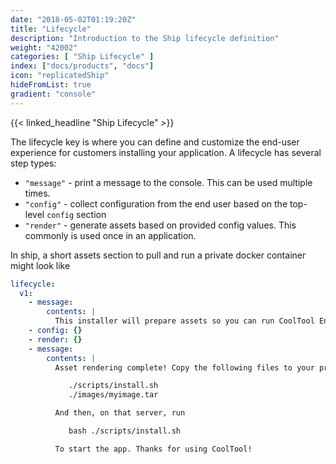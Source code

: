 ```yaml
---
date: "2018-05-02T01:19:20Z"
title: "Lifecycle"
description: "Introduction to the Ship lifecycle definition"
weight: "42002"
categories: [ "Ship Lifecycle" ]
index: ["docs/products", "docs"]
icon: "replicatedShip"
hideFromList: true
gradient: "console"
---
```


{{< linked_headline "Ship Lifecycle" >}}

The lifecycle key is where you can define and customize the end-user experience for customers installing your application. A lifecycle has several step types:

- `"message"` - print a message to the console. This can be used multiple times.
- `"config"` - collect configuration from the end user based on the top-level `config` section
- `"render"` - generate assets based on provided config values. This commonly is used once in an application.

In ship, a short assets section to pull and run a private docker container might look like

```yaml
lifecycle:
  v1:
    - message:
        contents: |
          This installer will prepare assets so you can run CoolTool Enterprise.
    - config: {}
    - render: {}
    - message:
        contents: |
          Asset rendering complete! Copy the following files to your production server

             ./scripts/install.sh
             ./images/myimage.tar

          And then, on that server, run

             bash ./scripts/install.sh

          To start the app. Thanks for using CoolTool!
```
